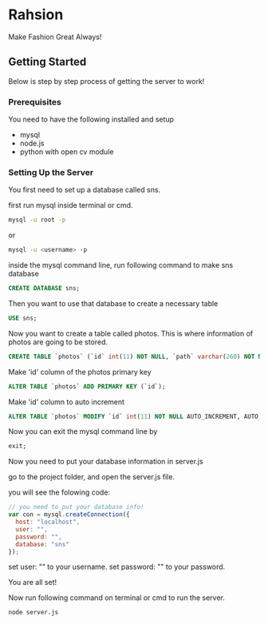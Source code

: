 # Rahsion
Make Fashion Great Always!
## Getting Started

Below is step by step process of getting the server to work!

### Prerequisites

You need to have the following installed and setup
- mysql
- node.js
- python with open cv module

### Setting Up the Server

You first need to set up a database called sns.

first run mysql inside terminal or cmd.

```bash
mysql -u root -p
```

or

```bash
mysql -u <username> -p
```

inside the mysql command line, run following command to make sns database

```sql
CREATE DATABASE sns;
```

Then you want to use that database to create a necessary table

```sql
USE sns;
```

Now you want to create a table called photos. This is where information of photos are going to be stored.

```sql
CREATE TABLE `photos` (`id` int(11) NOT NULL, `path` varchar(260) NOT NULL, `rating` int(11) NOT NULL, `voted` int(11) NOT NULL);
```

Make 'id' column of the photos primary key

```sql
ALTER TABLE `photos` ADD PRIMARY KEY (`id`);
```

Make 'id' column to auto increment

```sql
ALTER TABLE `photos` MODIFY `id` int(11) NOT NULL AUTO_INCREMENT, AUTO_INCREMENT=111;
```

Now you can exit the mysql command line by

```sql
exit;
```

Now you need to put your database information in server.js

go to the project folder, and open the server.js file.

you will see the folowing code:

```javascript
// you need to put your database info!
var con = mysql.createConnection({
  host: "localhost",
  user: "",
  password: "",
  database: "sns"
});
```

set user: "" to your username.
set password: "" to your password.

You are all set!

Now run following command on terminal or cmd to run the server.

```bash
node server.js
```

